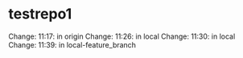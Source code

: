 # testrepo1
Change: 11:17: in origin
Change: 11:26: in local 
Change: 11:30: in local 
Change: 11:39: in local-feature_branch 
